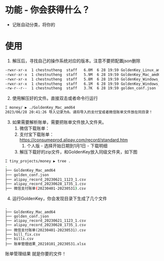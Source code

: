 # 

# 功能 - 你会获得什么？

* 记账自动分类，将你的

# 使用

1. 解压后，寻找自己的操作系统对应的版本。注意不要把配置json删除
```bash
-rwxr-xr-x  1 chestnutheng  staff   6.0M  6 28 19:59 GoldenKey_Linux_amd64
-rwxr-xr-x  1 chestnutheng  staff   5.9M  6 28 19:59 GoldenKey_Mac_amd64
-rwxr-xr-x  1 chestnutheng  staff   5.8M  6 28 19:59 GoldenKey_Windows_386.exe
-rwxr-xr-x  1 chestnutheng  staff   6.1M  6 28 19:59 GoldenKey_Windows_amd64.exe
-rw-r--r--  1 chestnutheng  staff   3.7K  6 28 19:59 golden_conf.json
```

2. 使用解压好的文件。直接双击或者命令行运行
```sh
Ξ money/ ▶ ./GoldenKey_Mac_amd64
2023/06/28 20:41:26 导入记录为0。请将导入的支付宝或者微信账单文件放在同目录！
```

3. 如果需要解析账单，需要把账单文件放入文件夹。
	1. 微信下载账单：
	2. 支付宝下载账单：https://consumeprod.alipay.com/record/standard.htm
		1. 个人版 - 选择开始日期到1月1日 - 下载明细
	3. 解压下载好的zip文件，和GoldenKey放入同级文件夹，如下图
```sh
Ξ tiny_projects/money ▶ tree .       
.
├── GoldenKey_Mac_amd64
├── golden_conf.json
├── alipay_record_20230621_1123_1.csv
├── alipay_record_20230628_1735_1.csv
├── 微信支付账单(20230401-20230531).csv
```

4. 运行GoldenKey，你会发现目录下生成了几个文件
```
.
├── GoldenKey_Mac_amd64
├── golden_conf.json
├── alipay_record_20230621_1123_1.csv
├── alipay_record_20230628_1735_1.csv
├── 微信支付账单(20230401-20230531).csv
├── bill_fix.csv
├── bills.csv
├── 账单管理结果_20210101_20230531.xlsx
```

账单管理结果 就是你要的文件！
